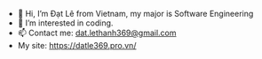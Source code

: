 - 👋 Hi, I’m Đạt Lê from Vietnam, my major is Software Engineering
- 👀 I’m interested in coding.
- 📫 Contact me: dat.lethanh369@gmail.com
- My site: https://datle369.pro.vn/
